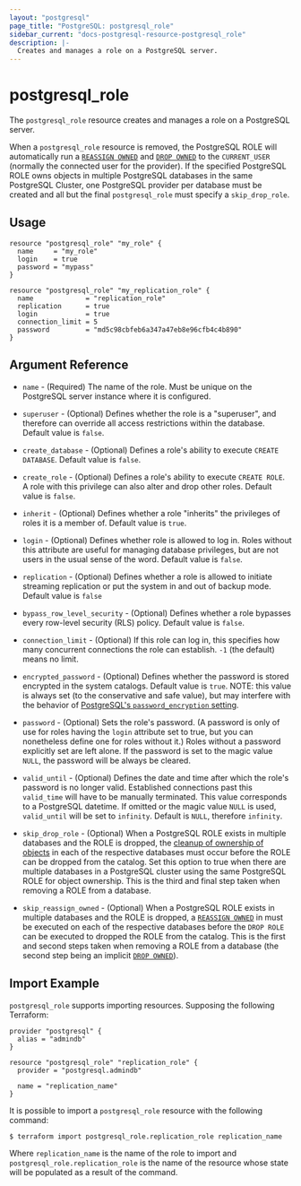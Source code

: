 ```yaml
---
layout: "postgresql"
page_title: "PostgreSQL: postgresql_role"
sidebar_current: "docs-postgresql-resource-postgresql_role"
description: |-
  Creates and manages a role on a PostgreSQL server.
---
```


# postgresql\_role

The ``postgresql_role`` resource creates and manages a role on a PostgreSQL
server.

When a ``postgresql_role`` resource is removed, the PostgreSQL ROLE will
automatically run a [`REASSIGN
OWNED`](https://www.postgresql.org/docs/current/static/sql-reassign-owned.html)
and [`DROP
OWNED`](https://www.postgresql.org/docs/current/static/sql-drop-owned.html) to
the `CURRENT_USER` (normally the connected user for the provider).  If the
specified PostgreSQL ROLE owns objects in multiple PostgreSQL databases in the
same PostgreSQL Cluster, one PostgreSQL provider per database must be created
and all but the final ``postgresql_role`` must specify a `skip_drop_role`.

## Usage

```
resource "postgresql_role" "my_role" {
  name     = "my_role"
  login    = true
  password = "mypass"
}

resource "postgresql_role" "my_replication_role" {
  name             = "replication_role"
  replication      = true
  login            = true
  connection_limit = 5
  password         = "md5c98cbfeb6a347a47eb8e96cfb4c4b890"
}
```

## Argument Reference

* `name` - (Required) The name of the role. Must be unique on the PostgreSQL
  server instance where it is configured.

* `superuser` - (Optional) Defines whether the role is a "superuser", and
  therefore can override all access restrictions within the database.  Default
  value is `false`.

* `create_database` - (Optional) Defines a role's ability to execute `CREATE
  DATABASE`.  Default value is `false`.

* `create_role` - (Optional) Defines a role's ability to execute `CREATE ROLE`.
  A role with this privilege can also alter and drop other roles.  Default value
  is `false`.

* `inherit` - (Optional) Defines whether a role "inherits" the privileges of
  roles it is a member of.  Default value is `true`.

* `login` - (Optional) Defines whether role is allowed to log in.  Roles without
  this attribute are useful for managing database privileges, but are not users
  in the usual sense of the word.  Default value is `false`.

* `replication` - (Optional) Defines whether a role is allowed to initiate
  streaming replication or put the system in and out of backup mode.  Default
  value is `false`

* `bypass_row_level_security` - (Optional) Defines whether a role bypasses every
  row-level security (RLS) policy.  Default value is `false`.

* `connection_limit` - (Optional) If this role can log in, this specifies how
  many concurrent connections the role can establish. `-1` (the default) means no
  limit.

* `encrypted_password` - (Optional) Defines whether the password is stored
  encrypted in the system catalogs.  Default value is `true`.  NOTE: this value
  is always set (to the conservative and safe value), but may interfere with the
  behavior of
  [PostgreSQL's `password_encryption` setting](https://www.postgresql.org/docs/current/static/runtime-config-connection.html#GUC-PASSWORD-ENCRYPTION).

* `password` - (Optional) Sets the role's password. (A password is only of use
  for roles having the `login` attribute set to true, but you can nonetheless
  define one for roles without it.) Roles without a password explicitly set are
  left alone.  If the password is set to the magic value `NULL`, the password
  will be always be cleared.

* `valid_until` - (Optional) Defines the date and time after which the role's
  password is no longer valid.  Established connections past this `valid_time`
  will have to be manually terminated.  This value corresponds to a PostgreSQL
  datetime. If omitted or the magic value `NULL` is used, `valid_until` will be
  set to `infinity`.  Default is `NULL`, therefore `infinity`.

* `skip_drop_role` - (Optional) When a PostgreSQL ROLE exists in multiple
  databases and the ROLE is dropped, the
  [cleanup of ownership of objects](https://www.postgresql.org/docs/current/static/role-removal.html)
  in each of the respective databases must occur before the ROLE can be dropped
  from the catalog.  Set this option to true when there are multiple databases
  in a PostgreSQL cluster using the same PostgreSQL ROLE for object ownership.
  This is the third and final step taken when removing a ROLE from a database.

* `skip_reassign_owned` - (Optional) When a PostgreSQL ROLE exists in multiple
  databases and the ROLE is dropped, a
  [`REASSIGN OWNED`](https://www.postgresql.org/docs/current/static/sql-reassign-owned.html) in
  must be executed on each of the respective databases before the `DROP ROLE`
  can be executed to dropped the ROLE from the catalog.  This is the first and
  second steps taken when removing a ROLE from a database (the second step being
  an implicit
  [`DROP OWNED`](https://www.postgresql.org/docs/current/static/sql-drop-owned.html)).

## Import Example

`postgresql_role` supports importing resources.  Supposing the following
Terraform:

```
provider "postgresql" {
  alias = "admindb"
}

resource "postgresql_role" "replication_role" {
  provider = "postgresql.admindb"

  name = "replication_name"
}
```

It is possible to import a `postgresql_role` resource with the following
command:

```
$ terraform import postgresql_role.replication_role replication_name
```

Where `replication_name` is the name of the role to import and
`postgresql_role.replication_role` is the name of the resource whose state will
be populated as a result of the command.
